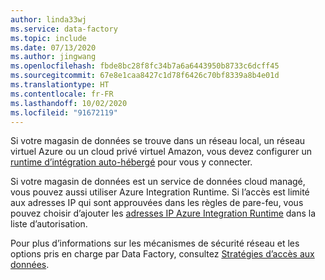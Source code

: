 ```yaml
---
author: linda33wj
ms.service: data-factory
ms.topic: include
ms.date: 07/13/2020
ms.author: jingwang
ms.openlocfilehash: fbde8bc28f8fc34b7a6a6443950b8733c6dcff45
ms.sourcegitcommit: 67e8e1caa8427c1d78f6426c70bf8339a8b4e01d
ms.translationtype: HT
ms.contentlocale: fr-FR
ms.lasthandoff: 10/02/2020
ms.locfileid: "91672119"
---
```

<!--
    Separate the generic requirement on Self-hosted Integration Runtime set-up from connector articles.
-->
Si votre magasin de données se trouve dans un réseau local, un réseau virtuel Azure ou un cloud privé virtuel Amazon, vous devez configurer un [runtime d’intégration auto-hébergé](../articles/data-factory/create-self-hosted-integration-runtime.md) pour vous y connecter.

Si votre magasin de données est un service de données cloud managé, vous pouvez aussi utiliser Azure Integration Runtime. Si l’accès est limité aux adresses IP qui sont approuvées dans les règles de pare-feu, vous pouvez choisir d’ajouter les [adresses IP Azure Integration Runtime](../articles/data-factory/azure-integration-runtime-ip-addresses.md) dans la liste d’autorisation. 

Pour plus d’informations sur les mécanismes de sécurité réseau et les options pris en charge par Data Factory, consultez [Stratégies d’accès aux données](../articles/data-factory/data-access-strategies.md).
